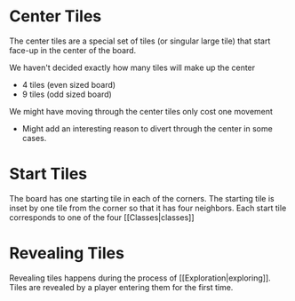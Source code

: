 # Center Tiles
The center tiles are a special set of tiles (or singular large tile) that start face-up in the center of the board. 

We haven't decided exactly how many tiles will make up the center
* 4 tiles (even sized board)
* 9 tiles (odd sized board)

We might have moving through the center tiles only cost one movement
* Might add an interesting reason to divert through the center in some cases.

# Start Tiles
The board has one starting tile in each of the corners. The starting tile is inset by one tile from the corner so that it has four neighbors. Each start tile corresponds to one of the four [[Classes|classes]] 

# Revealing Tiles
Revealing tiles happens during the process of [[Exploration|exploring]]. Tiles are revealed by a player entering them for the first time.